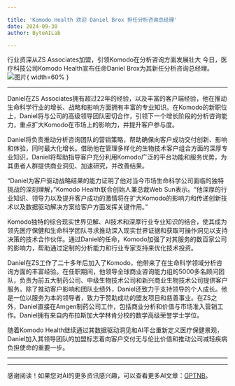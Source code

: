 ```yaml
---

title: 'Komodo Health 欢迎 Daniel Brox 担任分析咨询总经理'
date: 2024-09-30
author: ByteAILab

---
```


行业资深从ZS Associates加盟，引领Komodo在分析咨询方面发展壮大
今日，医疗科技公司Komodo Health宣布任命Daniel Brox为其新任分析咨询总经理。![图片](https://ai-techpark.com/wp-content/uploads/2024/09/Komodo-H-960x540.jpg){ width=60% }

---
Daniel在ZS Associates拥有超过22年的经验，以及丰富的客户端经验，他在推动生命科学行业的增长、战略和影响方面拥有丰富的专业知识。在Komodo的新职位上，Daniel将与公司的高级领导团队密切合作，引领下一个增长阶段的分析咨询能力，重点扩大Komodo在市场上的影响力，并提升客户参与度。

Daniel将负责推动分析咨询团队的营销策略，帮助确保向客户成功交付创新、影响和体验，同时最大化增长。借助他在管理多样化的生物技术客户组合方面的深厚专业知识，Daniel将帮助指导客户充分利用Komodo广泛的平台功能和服务优势，为其患者人群提供商业洞见、加速研究，并改善结果。

“Daniel为客户驱动战略结果的能力证明了他对当今市场生命科学公司面临的独特挑战的深刻理解，”Komodo Health联合创始人兼总裁Web Sun表示。“他深厚的行业知识、领导力以及提升客户成功的激情将在扩大Komodo的影响力和传递创新技术以及数据驱动解决方案给客户方面发挥关键作用。”

Komodo独特的综合现实世界见解、AI技术和深厚行业专业知识的结合，使其成为领先医疗保健和生命科学团队寻求推动深入现实世界证据和获取可操作洞见以支持决策的技术合作伙伴。通过Daniel的任命，Komodo加强了对其服务的数百家公司的影响力，帮助通过定制的分析能力和行业专家支持来优化技术投资。

Daniel在ZS工作了二十多年后加入了Komodo，他带来了在生命科学领域分析咨询方面的丰富经验。在任职期间，他领导全球商业咨询能力组的5000多名顾问团队，负责为前五大制药公司、中级生物技术公司和新兴商业生物技术公司提供客户服务。除了推动客户影响和团队业绩外，Daniel还致力于支持领导的个人成长。他是一位以服务为本的领导者，致力于赞助成功的盟友项目和慈善事业。在ZS之外，Daniel直接在Amgen制药公司工作，包括商业分析和价值与市场准入营销工作。Daniel拥有来自内布拉斯加大学林肯分校的数学高级荣誉学士学位。

随着Komodo Health继续通过其数据驱动洞见和AI平台重新定义医疗保健景观，Daniel加入其领导团队的加盟标志着向客户交付无与伦比价值和推动公司减轻疾病负担使命的重要一步。

---
---
感谢阅读！如果您对AI的更多资讯感兴趣，可以查看更多AI文章：[GPTNB](https://gptnb.com)。